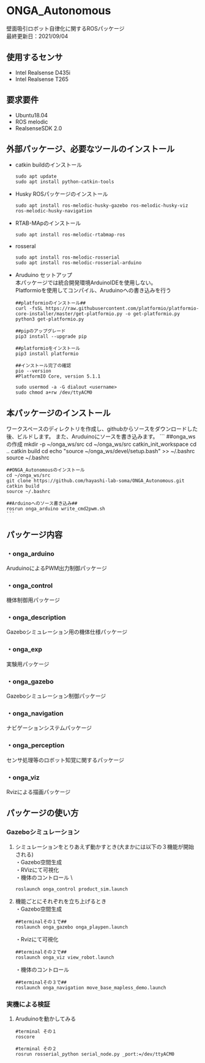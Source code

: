 # ONGA_Autonomous
壁面吸引ロボット自律化に関するROSパッケージ \
最終更新日：2021/09/04

## 使用するセンサ
* Intel Realsense D435i
* Intel Realsense T265

## 要求要件
* Ubuntu18.04
* ROS melodic
* RealsenseSDK 2.0 

## 外部パッケージ、必要なツールのインストール
* catkin buildのインストール
    ```
    sudo apt update
    sudo apt install python-catkin-tools
    ```
    
* Husky ROSパッケージのインストール
    ```
    sudo apt install ros-melodic-husky-gazebo ros-melodic-husky-viz ros-melodic-husky-navigation
    ```
* RTAB-MApのインストール
    ```
    sudo apt install ros-melodic-rtabmap-ros
    ```
* rosseral
    ```
    sudo apt install ros-melodic-rosserial
    sudo apt install ros-melodic-rosserial-arduino
    ```
* Aruduino セットアップ \
    本パッケージでは統合開発環境ArduinoIDEを使用しない。\
    Platformioを使用してコンパイル、Aruduinoへの書き込みを行う
    ```
    ##platformioのインストール##
    curl -fsSL https://raw.githubusercontent.com/platformio/platformio-core-installer/master/get-platformio.py -o get-platformio.py
    python3 get-platformio.py

    ##pipのアップグレード
    pip3 install --upgrade pip
    
    ##platformioをインストール
    pip3 install platformio
    
    ##インストール完了の確認
    pio --version
    #PlatformIO Core, version 5.1.1
    
    sudo usermod -a -G dialout <username>
    sudo chmod a+rw /dev/ttyACM0
    ```
    
## 本パッケージのインストール
ワークスペースのディレクトリを作成し、githubからソースをダウンロードした後、ビルドします。
また、Aruduinoにソースを書き込みます。
    ```
    ##onga_wsの作成
    mkdir -p ~/onga_ws/src
    cd ~/onga_ws/src
    catkin_init_workspace
    cd ..
    catkin build
    cd
    echo "source ~/onga_ws/devel/setup.bash" >> ~/.bashrc
    source ~/.bashrc

    ##ONGA_Autonomousのインストール
    cd ~/onga_ws/src
    git clone https://github.com/hayashi-lab-soma/ONGA_Autonomous.git
    catkin build
    source ~/.bashrc
    
    ##Arduinoへのソース書き込み##
    rosrun onga_arduino write_cmd2pwm.sh
    ```
    
## パッケージ内容
### ・onga_arduino
AruduinoによるPWM出力制御パッケージ

### ・onga_control
機体制御用パッケージ

### ・onga_description
Gazeboシミュレーション用の機体仕様パッケージ

### ・onga_exp
実験用パッケージ

### ・onga_gazebo
Gazeboシミュレーション制御パッケージ

### ・onga_navigation
ナビゲーションシステムパッケージ

### ・onga_perception
センサ処理等のロボット知覚に関するパッケージ

### ・onga_viz
Rvizによる描画パッケージ

## パッケージの使い方
### Gazeboシミュレーション
1. シミュレーションをとりあえず動かすとき(大まかには以下の３機能が開始される) \
    ・Gazebo空間生成 \
    ・RVizにて可視化 \
    ・機体のコントロール \
    ```
    roslaunch onga_control product_sim.launch
    ```

2. 機能ごとにそれぞれを立ち上げるとき \
    ・Gazebo空間生成 
    ```
    ##terminalその１で##
    roslaunch onga_gazebo onga_playpen.launch
    ```
    ・Rvizにて可視化 
    ```
    ##terminalその２で##
    roslaunch onga_viz view_robot.launch
    ```
    ・機体のコントロール 
    ```
    ##terminalその３で##
    roslaunch onga_navigation move_base_mapless_demo.launch
    ```


### 実機による検証
1. Aruduinoを動かしてみる
    ```
    #terminal その１
    roscore

    #terminal その２
    rosrun rosserial_python serial_node.py _port:=/dev/ttyACM0
    ```
